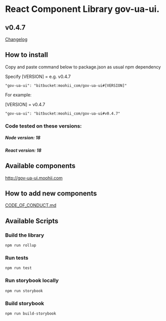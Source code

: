 # React Component Library gov-ua-ui. 

## v0.4.7
[Changelog](Changelog.md)

## How to install

Copy and paste command below to package.json as usual npm dependency

Specify [VERSION] = e.g. v0.4.7
```
"gov-ua-ui": "bitbucket:moohii_com/gov-ua-ui#[VERSION]"
```

For example:

[VERSION] = v0.4.7

```
"gov-ua-ui": "bitbucket:moohii_com/gov-ua-ui#v0.4.7"
```

### Code tested on these versions:

##### Node version: 18

##### React version: 18 

## Available components

http://gov-ua-ui.moohii.com

## How to add new components

[CODE_OF_CONDUCT.md](CODE_OF_CONDUCT.md)

## Available Scripts

### Build the library

```
npm run rollup
```

### Run tests

```
npm run test
```

### Run storybook locally

```
npm run storybook
```

### Build storybook

```
npm run build-storybook
```
